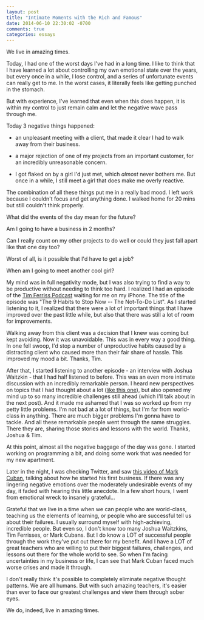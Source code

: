 ```yaml
---
layout: post
title: "Intimate Moments with the Rich and Famous"
date: 2014-06-10 22:30:02 -0700
comments: true
categories: essays
---
```


We live in amazing times. 

Today, I had one of the worst days I've had in a long time. I like to think that I have learned a lot about controlling my own emotional state over the years, but every once in a while, I lose control, and a series of unfortunate events can really get to me. In the worst cases, it literally feels like getting punched in the stomach. 

But with experience, I've learned that even when this does happen, it is within my control to just remain calm and let the negative wave pass through me. 
<!--more-->
Today 3 negative things happened: 

- an unpleasant meeting with a client, that made it clear I had to walk away from their business.

- a major rejection of one of my projects from an important customer, for an incredibly unreasonable concern.

- I got flaked on by a girl I'd just met, which *almost* never bothers me. But once in a while, I still meet a girl that does make me overly reactive. 

The combination of all these things put me in a really bad mood. I left work because I couldn't focus and get anything done. I walked home for 20 mins but still couldn't think properly. 

What did the events of the day mean for the future? 

Am I going to have a business in 2 months? 

Can I really count on my other projects to do well or could they just fall apart like that one day too?

Worst of all, is it possible that I'd have to get a job?

When am I going to meet another cool girl?

My mind was in full negativity mode, but I was also trying to find a way to be productive without needing to think too hard. I realized I had an episode of the [Tim Ferriss Podcast](https://itunes.apple.com/ca/podcast/the-tim-ferriss-show/id863897795?mt=2) waiting for me on my iPhone. The title of the episode was "The 9 Habits to Stop Now -- The Not-To-Do List". As I started listening to it, I realized that there were a lot of important things that I have improved over the past little while, but also that there was still a lot of room for improvements. 

Walking away from this client was a decision that I knew was coming but kept avoiding. Now it was unavoidable. This was in every way a good thing. In one fell swoop, I'd stop a number of unproductive habits caused by a distracting client who caused more than their fair share of hassle. This improved my mood a bit. Thanks, Tim.

After that, I started listening to another episode - an interview with Joshua Waitzkin - that I had half listened to before. This was an even more intimate discussion with an incredibly remarkable person. I heard new perspectives on topics that I had thought about a lot ([like this one](/blog/2014/03/10/attachment-to-failure/)), but also opened my mind up to so many incredible challenges still ahead (which I'll talk about in the next post). And it made me ashamed that I was so worked up from my petty little problems. I'm not bad at a lot of things, but I'm far from world-class in anything. There are much bigger problems I'm gonna have to tackle. And all these remarkable people went through the same struggles. There they are, sharing those stories and lessons with the world. Thanks, Joshua & Tim.

At this point, almost all the negative baggage of the day was gone. I started working on programming a bit, and doing some work that was needed for my new apartment.

Later in the night, I was checking Twitter, and saw [this video of Mark Cuban](http://www.inc.com/mark-cuban/growco14-turn-loan-into-6-million-dollar-company.html?cid=sf01001), talking about how he started his first business. If there was any lingering negative emotions over the moderately undesirable events of my day, it faded with hearing this little anecdote. In a few short hours, I went from emotional wreck to insanely grateful...

Grateful that we live in a time when we can people who are world-class, teaching us the elements of learning, or people who are successful tell us about their failures. I usually surround myself with high-achieving, incredible people. But even so, I don't know too many Joshua Waitzkins, Tim Ferrisses, or Mark Cubans. But I do know a LOT of successful people through the work they've put out there for my benefit. And I have a LOT of great teachers who are willing to put their biggest failures, challenges, and lessons out there for the whole world to see. So when I'm facing uncertainties in my business or life, I can see that Mark Cuban faced much worse crises and made it through. 

I don't really think it's possible to completely eliminate negative thought patterns. We are all humans. But with such amazing teachers, it's easier than ever to face our greatest challenges and view them through sober eyes.

We do, indeed, live in amazing times.